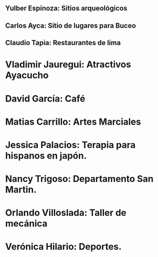 ## Yulber Espinoza: Sitios arqueológicos
## Carlos Ayca: Sitio de lugares para Buceo
## Claudio Tapia: Restaurantes de lima
# Vladimir Jauregui: Atractivos Ayacucho
# David García: Café
# Matias Carrillo: Artes Marciales
# Jessica Palacios: Terapia para hispanos en japón.
# Nancy Trigoso: Departamento San Martin.
# Orlando Villoslada: Taller de mecánica
# Verónica Hilario: Deportes.
